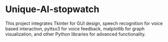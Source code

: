 # Unique-AI-stopwatch
This project integrates Tkinter for GUI design, speech recognition for voice based interaction, pyttsx3 for voice feedback, matplotlib for graph visualization,  and other Python libraries for advanced functionality.
